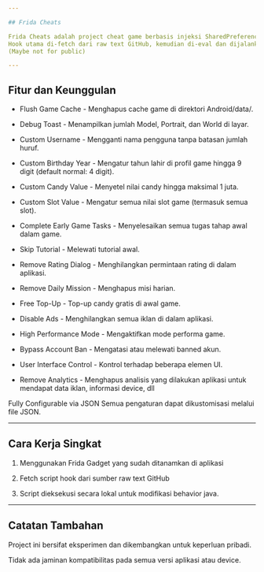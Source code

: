 ```yaml
---

## Frida Cheats

Frida Cheats adalah project cheat game berbasis injeksi SharedPreferences menggunakan Frida Gadget Library.
Hook utama di-fetch dari raw text GitHub, kemudian di-eval dan dijalankan secara lokal.
(Maybe not for public)

---
```


## Fitur dan Keunggulan

- Flush Game Cache - 
Menghapus cache game di direktori Android/data/.

- Debug Toast - 
Menampilkan jumlah Model, Portrait, dan World di layar.

- Custom Username - 
Mengganti nama pengguna tanpa batasan jumlah huruf.

- Custom Birthday Year - 
Mengatur tahun lahir di profil game hingga 9 digit (default normal: 4 digit).

- Custom Candy Value - 
Menyetel nilai candy hingga maksimal 1 juta.

- Custom Slot Value - 
Mengatur semua nilai slot game (termasuk semua slot).

- Complete Early Game Tasks - 
Menyelesaikan semua tugas tahap awal dalam game.

- Skip Tutorial - 
Melewati tutorial awal.

- Remove Rating Dialog - 
Menghilangkan permintaan rating di dalam aplikasi.

- Remove Daily Mission - 
Menghapus misi harian.

- Free Top-Up - 
Top-up candy gratis di awal game.

- Disable Ads - 
Menghilangkan semua iklan di dalam aplikasi.

- High Performance Mode - 
Mengaktifkan mode performa game.

- Bypass Account Ban - 
Mengatasi atau melewati banned akun.

- User Interface Control - 
Kontrol terhadap beberapa elemen UI.

- Remove Analytics - 
Menghapus analisis yang dilakukan aplikasi untuk mendapat data iklan, informasi device, dll

Fully Configurable via JSON
Semua pengaturan dapat dikustomisasi melalui file JSON.

---

## Cara Kerja Singkat

1. Menggunakan Frida Gadget yang sudah ditanamkan di aplikasi

2. Fetch script hook dari sumber raw text GitHub

3. Script dieksekusi secara lokal untuk modifikasi behavior java.

---

## Catatan Tambahan

Project ini bersifat eksperimen dan dikembangkan untuk keperluan pribadi.

Tidak ada jaminan kompatibilitas pada semua versi aplikasi atau device.

